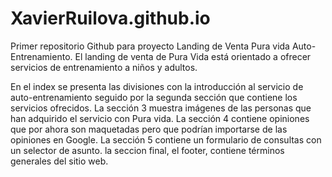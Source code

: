 # XavierRuilova.github.io
Primer repositorio Github para proyecto Landing de Venta Pura vida Auto-Entrenamiento.
El landing de venta de Pura Vida está orientado a ofrecer servicios de entrenamiento a niños y adultos. 

En el index se presenta las divisiones con la introducción al servicio de auto-entrenamiento seguido por la segunda sección que contiene los servicios ofrecidos. La sección 3 muestra imágenes de las personas que han adquirido el servicio con Pura vida. 
La sección 4 contiene opiniones que por ahora son maquetadas pero que podrían importarse de las opiniones en Google. 
La sección 5 contiene un formulario de consultas con un selector de asunto. 
la seccion final, el footer, contiene términos generales del sitio web. 
